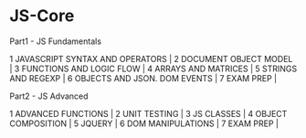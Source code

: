 # JS-Core

Part1 - JS Fundamentals

1 JAVASCRIPT SYNTAX AND OPERATORS | 
2 DOCUMENT OBJECT MODEL | 
3 FUNCTIONS AND LOGIC FLOW | 
4 ARRAYS AND MATRICES | 
5 STRINGS AND REGEXP | 
6 OBJECTS AND JSON. DOM EVENTS | 
7 EXAM PREP | 

Part2 - JS Advanced

1 ADVANCED FUNCTIONS | 
2 UNIT TESTING | 
3 JS CLASSES | 
4 OBJECT COMPOSITION | 
5 JQUERY | 
6 DOM MANIPULATIONS | 
7 EXAM PREP | 